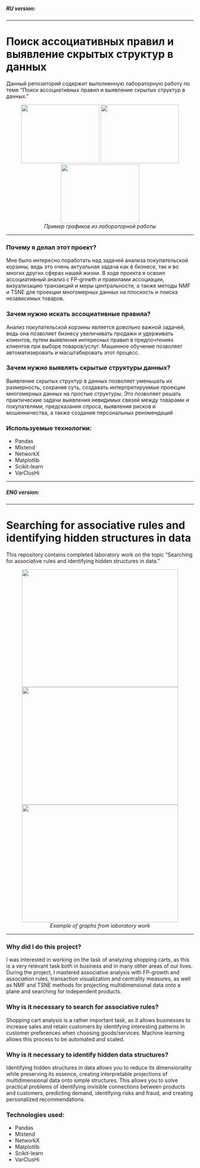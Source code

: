##### <p align="left">RU version:</p>
---

# Поиск ассоциативных правил и выявление скрытых структур в данных

Данный репозиторий содержит выполненную лабораторную работу по теме "Поиск ассоциативных правил и выявление скрытых структур в данных."

<div align="center">
<img src="https://github.com/user-attachments/assets/854228cb-f782-4976-84e6-370d97fe6bc4" width="210" height="157">
<img src="https://github.com/user-attachments/assets/c6d0c328-526a-44ed-919b-748f6684bf94" width="210" height="157">
<img src="https://github.com/user-attachments/assets/962b02d1-92fa-464d-94f7-b6f76a3f708d" width="210" height="157"><br>
<em>Пример графиков из лабораторной работы</em>
</div>

---

### Почему я делал этот проект?

Мне было интересно поработать над задачей анализа покупательской корзины, ведь это очень актуальная задача как в бизнесе, так и во многих других сферах нашей жизни. В ходе проекта я освоил ассоциативный анализ с FP-growth и правилами ассоциации, визуализацию транзакций и меры центральности, а также методы NMF и TSNE для проекции многомерных данных на плоскость и поиска независимых товаров.

### Зачем нужно искать ассоциативные правила?

Анализ покупательской корзины является довольно важной задачей, ведь она позволяет бизнесу увеличивать продажи и удерживать клиентов, путем выявления интересных правил в предпочтениях клиентов при выборе товаров/услуг. Машинное обучение позволяет автоматизировать и масштабировать этот процесс.

### Зачем нужно выявлять скрытые структуры данных?

Выявление скрытых структур в данных позволяет уменьшать их размерность, сохраняя суть, создавать интерпретируемые проекции многомерных данных на простые структуры. Это позволяет решать практические задачи выявления невидимых связей между товарами и покупателями, предсказания спроса, выявления рисков и мошенничества, а также создания персональных рекомендаций

### Используемые технологии:
* Pandas
* Mlxtend
* NetworkX
* Matplotlib
* Scikit-learn
* VarClusHi

---
##### <p align="left">ENG version:</p>
---

# Searching for associative rules and identifying hidden structures in data

This repository contains completed laboratory work on the topic “Searching for associative rules and identifying hidden structures in data.”

<div align="center">
<img src="https://github.com/user-attachments/assets/854228cb-f782-4976-84e6-370d97fe6bc4" width="420" height="315">
<img src="https://github.com/user-attachments/assets/c6d0c328-526a-44ed-919b-748f6684bf94" width="420" height="315">
<img src="https://github.com/user-attachments/assets/962b02d1-92fa-464d-94f7-b6f76a3f708d" width="420" height="315"><br>
<em>Example of graphs from laboratory work</em>
</div>

---

### Why did I do this project?

I was interested in working on the task of analyzing shopping carts, as this is a very relevant task both in business and in many other areas of our lives. During the project, I mastered associative analysis with FP-growth and association rules, transaction visualization and centrality measures, as well as NMF and TSNE methods for projecting multidimensional data onto a plane and searching for independent products.

### Why is it necessary to search for associative rules?

Shopping cart analysis is a rather important task, as it allows businesses to increase sales and retain customers by identifying interesting patterns in customer preferences when choosing goods/services. Machine learning allows this process to be automated and scaled.

### Why is it necessary to identify hidden data structures?

Identifying hidden structures in data allows you to reduce its dimensionality while preserving its essence, creating interpretable projections of multidimensional data onto simple structures. This allows you to solve practical problems of identifying invisible connections between products and customers, predicting demand, identifying risks and fraud, and creating personalized recommendations.

### Technologies used:
* Pandas
* Mlxtend
* NetworkX
* Matplotlib
* Scikit-learn
* VarClusHi
